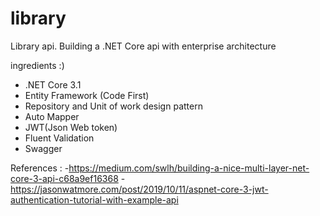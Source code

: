 # library
Library api. Building  a .NET Core api with enterprise architecture

ingredients :)
  - .NET Core 3.1
  - Entity Framework (Code First)
  - Repository and  Unit of work design pattern 
  - Auto Mapper
  - JWT(Json Web token)
  - Fluent Validation
  - Swagger
  

References :
-https://medium.com/swlh/building-a-nice-multi-layer-net-core-3-api-c68a9ef16368
-https://jasonwatmore.com/post/2019/10/11/aspnet-core-3-jwt-authentication-tutorial-with-example-api
